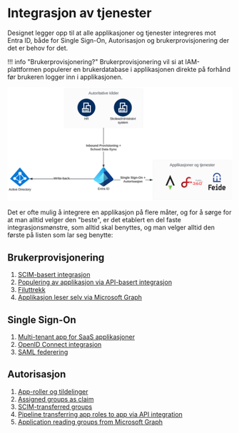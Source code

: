 # Integrasjon av tjenester

Designet legger opp til at alle applikasjoner og tjenester integreres mot Entra ID, både for Single Sign-On, Autorisasjon og brukerprovisjonering der det er behov for det. 

!!! info "Brukerprovisjonering?"
    Brukerprovisjonering vil si at IAM-plattformen populerer en brukerdatabase i applikasjonen direkte på forhånd før brukeren logger inn i applikasjonen.

![](../media/20231116095039.png)

Det er ofte mulig å integrere en applikasjon på flere måter, og for å sørge for at man alltid velger den "beste", er det etablert en del faste integrasjonsmønstre, som alltid skal benyttes, og man velger alltid den første på listen som lar seg benytte:

## Brukerprovisjonering

1. [SCIM-basert integrasjon](./Brukerprovisjonering/1.md)
2. [Populering av applikasjon via API-basert integrasjon](./Brukerprovisjonering/2.md)
3. [Filuttrekk](./Brukerprovisjonering/3.md)
4. [Applikasjon leser selv via Microsoft Graph](./Brukerprovisjonering/4.md)

## Single Sign-On

1. [Multi-tenant app for SaaS applikasjoner](./Single%20Sign-On/1.md)
2. [OpenID Connect integrasjon](./Single%20Sign-On/2.md)
3. [SAML federering](./Single%20Sign-On/3.md)

## Autorisasjon

1. [App-roller og tildelinger](./Autorisasjon/1.md)
2. [Assigned groups as claim](./Autorisasjon/2.md)
3. [SCIM-transferred groups](./Autorisasjon/3.md)
4. [Pipeline transferring app roles to app via API integration](./Autorisasjon/4.md)
5. [Application reading groups from Microsoft Graph](./Autorisasjon/5.md)

